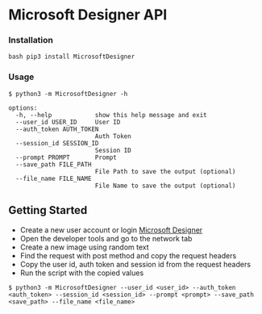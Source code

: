 # Microsoft Designer API

### Installation

```bash pip3 install MicrosoftDesigner```

### Usage

``` 
$ python3 -m MicrosoftDesigner -h

options:
  -h, --help            show this help message and exit
  --user_id USER_ID     User ID
  --auth_token AUTH_TOKEN
                        Auth Token
  --session_id SESSION_ID
                        Session ID
  --prompt PROMPT       Prompt
  --save_path FILE_PATH
                        File Path to save the output (optional)
  --file_name FILE_NAME
                        File Name to save the output (optional)

```
## Getting Started
- Create a new user account or login [Microsoft Designer](https://designer.microsoft.com/)
- Open the developer tools and go to the network tab
- Create a new image using random text
- Find the request with post method and copy the request headers
- Copy the user id, auth token and session id from the request headers
- Run the script with the copied values

```
$ python3 -m MicrosoftDesigner --user_id <user_id> --auth_token <auth_token> --session_id <session_id> --prompt <prompt> --save_path <save_path> --file_name <file_name>

```

